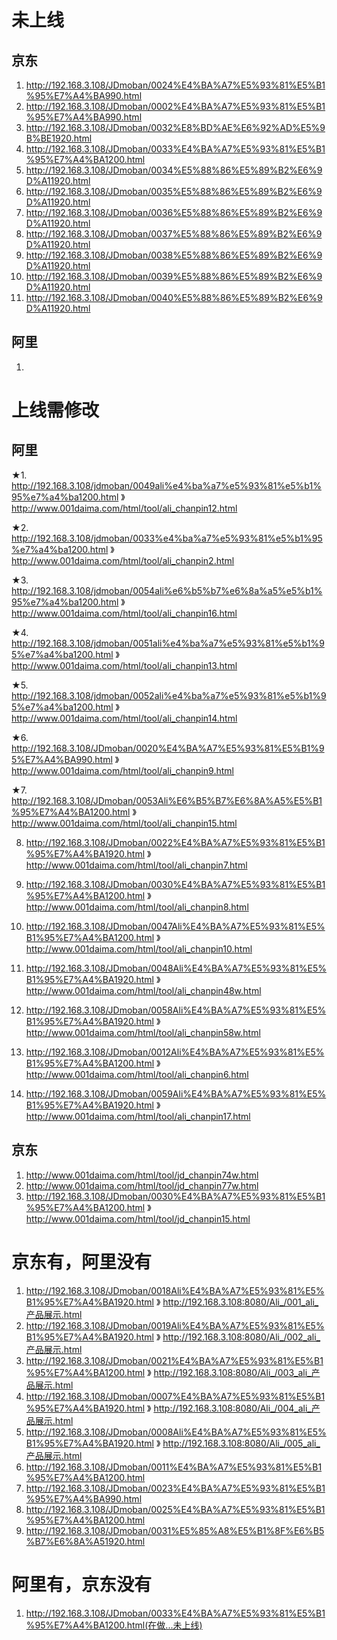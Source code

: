 # 未上线
## 京东
1. http://192.168.3.108/JDmoban/0024%E4%BA%A7%E5%93%81%E5%B1%95%E7%A4%BA990.html
2. http://192.168.3.108/JDmoban/0002%E4%BA%A7%E5%93%81%E5%B1%95%E7%A4%BA990.html
3. http://192.168.3.108/JDmoban/0032%E8%BD%AE%E6%92%AD%E5%9B%BE1920.html
4. http://192.168.3.108/JDmoban/0033%E4%BA%A7%E5%93%81%E5%B1%95%E7%A4%BA1200.html
5. http://192.168.3.108/JDmoban/0034%E5%88%86%E5%89%B2%E6%9D%A11920.html
6. http://192.168.3.108/JDmoban/0035%E5%88%86%E5%89%B2%E6%9D%A11920.html
7. http://192.168.3.108/JDmoban/0036%E5%88%86%E5%89%B2%E6%9D%A11920.html
8. http://192.168.3.108/JDmoban/0037%E5%88%86%E5%89%B2%E6%9D%A11920.html
9. http://192.168.3.108/JDmoban/0038%E5%88%86%E5%89%B2%E6%9D%A11920.html
10. http://192.168.3.108/JDmoban/0039%E5%88%86%E5%89%B2%E6%9D%A11920.html
11. http://192.168.3.108/JDmoban/0040%E5%88%86%E5%89%B2%E6%9D%A11920.html
## 阿里
1. 



# 上线需修改
## 阿里

★1. http://192.168.3.108/jdmoban/0049ali%e4%ba%a7%e5%93%81%e5%b1%95%e7%a4%ba1200.html    》   http://www.001daima.com/html/tool/ali_chanpin12.html

★2. http://192.168.3.108/jdmoban/0033%e4%ba%a7%e5%93%81%e5%b1%95%e7%a4%ba1200.html       》   http://www.001daima.com/html/tool/ali_chanpin2.html

★3. http://192.168.3.108/jdmoban/0054ali%e6%b5%b7%e6%8a%a5%e5%b1%95%e7%a4%ba1200.html    》   http://www.001daima.com/html/tool/ali_chanpin16.html

★4. http://192.168.3.108/jdmoban/0051ali%e4%ba%a7%e5%93%81%e5%b1%95%e7%a4%ba1200.html    》   http://www.001daima.com/html/tool/ali_chanpin13.html

★5. http://192.168.3.108/jdmoban/0052ali%e4%ba%a7%e5%93%81%e5%b1%95%e7%a4%ba1200.html    》   http://www.001daima.com/html/tool/ali_chanpin14.html

★6. http://192.168.3.108/JDmoban/0020%E4%BA%A7%E5%93%81%E5%B1%95%E7%A4%BA990.html        》   http://www.001daima.com/html/tool/ali_chanpin9.html

★7. http://192.168.3.108/JDmoban/0053Ali%E6%B5%B7%E6%8A%A5%E5%B1%95%E7%A4%BA1200.html    》   http://www.001daima.com/html/tool/ali_chanpin15.html

8. http://192.168.3.108/JDmoban/0022%E4%BA%A7%E5%93%81%E5%B1%95%E7%A4%BA1920.html       》   http://www.001daima.com/html/tool/ali_chanpin7.html

9. http://192.168.3.108/JDmoban/0030%E4%BA%A7%E5%93%81%E5%B1%95%E7%A4%BA1200.html       》   http://www.001daima.com/html/tool/ali_chanpin8.html

10. http://192.168.3.108/JDmoban/0047Ali%E4%BA%A7%E5%93%81%E5%B1%95%E7%A4%BA1200.html   》   http://www.001daima.com/html/tool/ali_chanpin10.html

11. http://192.168.3.108/JDmoban/0048Ali%E4%BA%A7%E5%93%81%E5%B1%95%E7%A4%BA1920.html   》   http://www.001daima.com/html/tool/ali_chanpin48w.html

12. http://192.168.3.108/JDmoban/0058Ali%E4%BA%A7%E5%93%81%E5%B1%95%E7%A4%BA1920.html   》   http://www.001daima.com/html/tool/ali_chanpin58w.html

13. http://192.168.3.108/JDmoban/0012Ali%E4%BA%A7%E5%93%81%E5%B1%95%E7%A4%BA1200.html   》   http://www.001daima.com/html/tool/ali_chanpin6.html

14. http://192.168.3.108/JDmoban/0059Ali%E4%BA%A7%E5%93%81%E5%B1%95%E7%A4%BA1920.html   》   http://www.001daima.com/html/tool/ali_chanpin17.html

## 京东
1. http://www.001daima.com/html/tool/jd_chanpin74w.html
2. http://www.001daima.com/html/tool/jd_chanpin77w.html
9. http://192.168.3.108/JDmoban/0030%E4%BA%A7%E5%93%81%E5%B1%95%E7%A4%BA1200.html       》   http://www.001daima.com/html/tool/jd_chanpin15.html

# 京东有，阿里没有
1. http://192.168.3.108/JDmoban/0018Ali%E4%BA%A7%E5%93%81%E5%B1%95%E7%A4%BA1920.html    》   http://192.168.3.108:8080/Ali_/001_ali_产品展示.html
2. http://192.168.3.108/JDmoban/0019Ali%E4%BA%A7%E5%93%81%E5%B1%95%E7%A4%BA1920.html    》   http://192.168.3.108:8080/Ali_/002_ali_产品展示.html
3. http://192.168.3.108/JDmoban/0021%E4%BA%A7%E5%93%81%E5%B1%95%E7%A4%BA1200.html       》   http://192.168.3.108:8080/Ali_/003_ali_产品展示.html
4. http://192.168.3.108/JDmoban/0007%E4%BA%A7%E5%93%81%E5%B1%95%E7%A4%BA1920.html       》   http://192.168.3.108:8080/Ali_/004_ali_产品展示.html
5. http://192.168.3.108/JDmoban/0008Ali%E4%BA%A7%E5%93%81%E5%B1%95%E7%A4%BA1920.html    》   http://192.168.3.108:8080/Ali_/005_ali_产品展示.html
7. http://192.168.3.108/JDmoban/0011%E4%BA%A7%E5%93%81%E5%B1%95%E7%A4%BA1200.html
8. http://192.168.3.108/JDmoban/0023%E4%BA%A7%E5%93%81%E5%B1%95%E7%A4%BA990.html
10. http://192.168.3.108/JDmoban/0025%E4%BA%A7%E5%93%81%E5%B1%95%E7%A4%BA1200.html
11. http://192.168.3.108/JDmoban/0031%E5%85%A8%E5%B1%8F%E6%B5%B7%E6%8A%A51920.html

# 阿里有，京东没有
1. http://192.168.3.108/JDmoban/0033%E4%BA%A7%E5%93%81%E5%B1%95%E7%A4%BA1200.html(在做...未上线)
